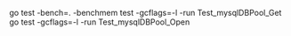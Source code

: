  go test -bench=. -benchmem
 test  -gcflags=-l -run Test_mysqlDBPool_Get
 go test  -gcflags=-l -run Test_mysqlDBPool_Open
